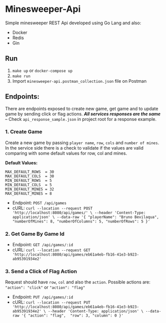 # Minesweeper-Api
Simple minesweeper REST Api developed using Go Lang and also:
- Docker
- Redis
- Gin

## Run
1. ```make up``` or ```docker-compose up```
2. ```make run```
3. Import `minesweeper-api.postman_collection.json` file on Postman

## Endpoints:
There are endpoints exposed to create new game, get game and to update game by sending click or flag actions. 
***All services responses are the same*** – Check `api_response_sample.json` in project root for a response example.

### 1. Create Game 
Create a new game by passing `player name`, `row`, `cols` and `number of mines`. In the service side there is a check to validate if the values are valid comparing with some default values for row, col and mines.

**Default Values:**
```
MAX_DEFAULT_ROWS  = 30
MAX_DEFAULT_COLS  = 30
MIN_DEFAULT_ROWS  = 5
MIN_DEFAULT_COLS  = 5
MIN_DEFAULT_MINES = 32
MAX_DEFAULT_MINES = 8
```
- Endpoint: `POST /api/games`
- cURL: ```curl --location --request POST 'http://localhost:8080/api/games/' \
--header 'Content-Type: application/json' \
--data-raw '{
	"playerName": "Bruno Bevilaqua",
	"numberOfMines": 8,
	"numberOfColumns": 5,
	"numberOfRows": 5
}' ```


### 2. Get Game By Game Id
- Endpoint: `GET /api/games/:id`
- cURL: ```curl --location --request GET 'http://localhost:8080/api/games/eb61a4eb-fb16-41e3-b923-ab95391934e2'```

### 3. Send a Click of Flag Action
Request should have `row`, `col` and also the `action`. Possible actions are: `"action": "click"` or `"action": "flag"`
- Endpoint: `PUT /api/games/:id`
- cURL: ```curl --location --request PUT 'http://localhost:8080/api/games/eb61a4eb-fb16-41e3-b923-ab95391934e2' \
--header 'Content-Type: application/json' \
--data-raw '{
	"action": "flag", 
	"row": 3,
	"column": 0
}'```
